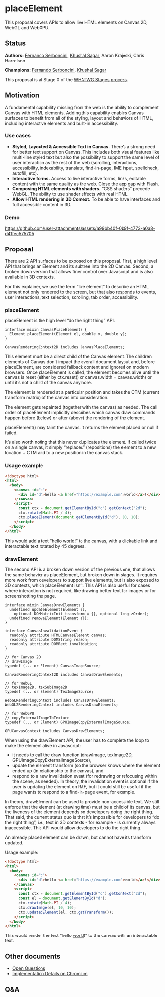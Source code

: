 # placeElement

This proposal covers APIs to allow live HTML elements on Canvas 2D, WebGL and WebGPU.

## Status

**Authors:** [Fernando Serboncini](mailto:fserb@google.com), [Khushal Sagar](mailto:khushalsagar@google.com),  Aaron Krajeski, Chris Harrelson

**Champions:** [Fernando Serboncini](mailto:fserb@google.com), [Khushal Sagar](mailto:khushalsagar@google.com)

This proposal is at Stage 0 of the [WHATWG Stages process](https://whatwg.org/stages).

## Motivation

A fundamental capability missing from the web is the ability to complement Canvas with HTML elements. Adding this capability enables Canvas surfaces to benefit from all of the styling, layout and behaviors of HTML, including interactive elements and built-in accessibility.

### Use cases

* **Styled, Layouted & Accessible Text in Canvas.** There’s a strong need for better text support on Canvas. This includes both visual features like multi-line styled text but also the possibility to support the same level of user interaction as the rest of the web (scrolling, interactions, accessibility, indexability, translate, find-in-page, IME input, spellcheck, autofill, etc).
* **Interactive forms.** Access to live interactive forms, links, editable content with the same quality as the web. Close the app gap with Flash.
* **Composing HTML elements with shaders.** “CSS shaders” precede WebGL. The ability to use shader effects with real HTML.
* **Allow HTML rendering in 3D Context.** To be able to have interfaces and full accessible content in 3D.

### Demo

https://github.com/user-attachments/assets/a99bb40f-0b9f-4773-a0a8-d41fec575705

## Proposal

There are 2 API surfaces to be exposed on this proposal. First, a high level API that brings an Element and its subtree into the 2D Canvas. Second, a broken down version that allows finer control over Javascript and is also available in 3D contexts.

For this explainer, we use the term “live element” to describe an HTML element not only rendered to the screen, but that also responds to events, user interactions, text selection, scrolling, tab order, accessibility.

### **placeElement**

placeElement is the high level “do the right thing” API.

```idl
interface mixin CanvasPlaceElements {
  Element placeElement(Element el, double x, double y);
}

CanvasRenderingContext2D includes CanvasPlaceElements;
```

This element must be a direct child of the Canvas element. The children elements of Canvas don’t impact the overall document layout and, before placeElement, are considered fallback content and ignored on modern browsers. Once placeElement is called, the element becomes alive until the canvas is reset (either by ctx.reset() or canvas.width \= canvas.width) or until it’s not a child of the canvas anymore.

The element is rendered at a particular position and takes the CTM (current transform matrix) of the canvas into consideration.

The element gets repainted (together with the canvas) as needed. The call order of placeElement implicitly describes which canvas draw commands happen before (below) or after (above) the rendering of the element.

placeElement() may taint the canvas. It returns the element placed or null if failed.

It’s also worth noting that this never duplicates the element. If called twice on a single canvas, it simply “replaces” (repositions) the element to a new location \+ CTM and to a new position in the canvas stack.

### Usage example

```html
<!doctype html>
<html>
  <body>
    <canvas id="c">
      <div id="d">hello <a href="https://example.com">world</a>!</div>
    </canvas>
    <script>
      const ctx = document.getElementById("c").getContext("2d");
      ctx.rotate(Math.PI / 4);
      ctx.placeElement(document.getElementById("d"), 10, 10);
    </script>
  </body>
</html>
```

This would add a text “hello [world](https://example.com)\!” to the canvas, with a clickable link and interactable text rotated by 45 degrees.

### **drawElement**

The second API is a broken down version of the previous one, that allows the same behavior as placeElement, but broken down in stages. It requires more work from developers to support live elements, but is also exposed to 3D contexts, which placeElement isn’t. This API is also useful for cases where interaction is not required, like drawing better text for images or for screenshotting the page.

```idl
interface mixin CanvasDrawElements {
  undefined updateElement(Element el,
    optional DOMMatrixInit transform = {}, optional long zOrder);
  undefined removeElement(Element el);
}

interface CanvasInvalidationEvent {
  readonly attribute HTMLCanvasElement canvas;
  readonly attribute DOMString reason;
  readonly attribute DOMRect invalidation;
}

// for Canvas 2D
// drawImage
typedef (... or Element) CanvasImageSource;

CanvasRenderingContext2D includes CanvasDrawElements;

// for WebGL
// texImage2D, texSubImage2D
typedef (... or Element) TexImageSource;

WebGLRenderingContext includes CanvasDrawElements;
WebGL2RenderingContext includes CanvasDrawElements;

// for WebGPU
// copyExternalImageToTexture
typedef (... or Element) GPUImageCopyExternalImageSource;

GPUCanvasContext includes CanvasDrawElements;
```

When using the drawElement API, the user has to complete the loop to make the element alive in Javascript:

* it needs to call the draw function (drawImage, texImage2D, GPUImageCopyExternalImageSource),
* update the element transform (so the browser knows where the element ended up (in relationship to the canvas), and
* respond to a new invalidation event (for redrawing or refocusing within the scene, as needed). In theory, the invalidation event is optional if the user is updating the element on RAF, but it could still be useful if the page wants to respond to a find-in-page event, for example.

In theory, drawElement can be used to provide non-accessible text. We still enforce that the element (at drawing time) must be a child of its canvas, but the liveness of the element depends on developers doing the right thing. That said, the current status quo is that it’s impossible for developers to “do the right thing”, i.e., text in 3D contexts \- for example \- is currently always inaccessible. This API would allow developers to do the right thing.

An already placed element can be drawn, but cannot have its transform updated.

Usage example:

```html
<!doctype html>
<html>
  <body>
    <canvas id="c">
      <div id="d">hello <a href="https://example.com">world</a>!</div>
    </canvas>
    <script>
      const ctx = document.getElementById("c").getContext("2d");
      const el = document.getElementById("d");
      ctx.rotate(Math.PI / 4);
      ctx.drawImage(el, 10, 10);
      ctx.updatedElement(el, ctx.getTransform());
    </script>
  </body>
</html>
```

This would render the text “hello [world](https://example.com)\!” to the canvas with an interactable text.

## Other documents

* [Open Questions](./QUESTIONS.md)
* [Implementation Details on Chromium](./IMPLEMENTATION.md)

## Q&A
